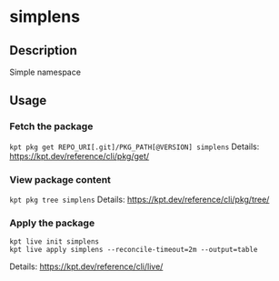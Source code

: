 # simplens

## Description
Simple namespace

## Usage

### Fetch the package
`kpt pkg get REPO_URI[.git]/PKG_PATH[@VERSION] simplens`
Details: https://kpt.dev/reference/cli/pkg/get/

### View package content
`kpt pkg tree simplens`
Details: https://kpt.dev/reference/cli/pkg/tree/

### Apply the package
```
kpt live init simplens
kpt live apply simplens --reconcile-timeout=2m --output=table
```
Details: https://kpt.dev/reference/cli/live/
